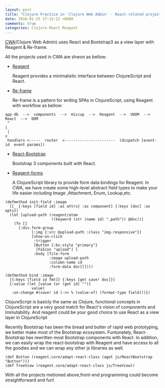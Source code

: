 ```yaml
---
layout: post
title: "Clojure Practice in 'Clojure Web Admin' - React-related projects in ClojureScript"
date: 2016-01-25 17:15:12 +0800
comments: true
categories: Clojure React Reagent 
---
```


[CWA](https://github.com/b1412/clojure-web-admin)(Clojure Web Admin) uses React and Bootstrap3  as a view layer with Reagent & Re-frame.

All the projects used in CWA are shwon as bellow:

- [Reagent](https://reagent-project.github.io/index.html "https://reagent-project.github.io/index.html")

  Reagent provides a minimalistic interface between ClojureScript and React.

- [Re-frame](https://github.com/Day8/re-frame "https://github.com/Day8/re-frame")

   Re-frame is a pattern for writing SPAs in ClojureScript, using Reagent with workflow as bellow:

```
app-db  -->  components  -->  Hiccup  -->  Reagent  -->  VDOM  -->  React  -->  DOM
 ^                                                                              |
 |                                                                              v
 handlers <-----  router  <-----------------------  (dispatch [event-id  event params])
```

- [React-Bootstrap](https://react-bootstrap.github.io "https://react-bootstrap.github.io")

    Bootstrap 3 components built with React.

- [Reagent-forms](https://github.com/reagent-project/reagent-forms "https://github.com/reagent-project/reagent-forms")

   A ClojureScript library to provide form data bindings for Reagent.
   In CWA, we have create some high-level abstract field types to make your life easier including Image ,Attachment, Enum, Lookup,etc. 

```clojurescript
(defmethod init-field :image
  [[_ {:keys [field id] :as attrs} :as component] {:keys [doc] :as opts}]
  (let [upload-path (reagent/atom
                     ((keyword (str (name id) ".path")) @doc))]
    (fn []
      [:div.form-group
            [:img {:src @upload-path :class "img-responsive"}]
            [show-on-click
             :trigger
             [Button {:bs-style "primary"}
              [FaIcon "upload"] ]
             :body [file-form
                    :image upload-path
                    :column-name id
                    :form-data doc]]])))

(defmethod bind :image
  [{:keys [field id fmt]} {:keys [get save! doc]}]
  {:value (let [value (or (get id) "")]
            value)
   :on-change #(save! id (->> % (value-of) (format-type field)))})

```


ClojureScript is basicly the same as Clojure, functional concepts in ClojureScript are a very good match for React's vision of components and immutability. And reagent could be your good choice to use React as a view layer in ClojureScript




Recently Bootstrap has been the bread and butter of rapid web prototyping, we better  make most of the Bootstrap ecosystem. Funtunately, React-Bootstrap has rewritten most Bootstrap components with React. In addition, we can easily wrap the react-bootstrap with Reagent and have access to all the goodies and  we can wrap any other js libraries as well.

```clojurescript
(def Button (reagent.core/adapt-react-class (aget js/ReactBootstrap "Button")))
(def TreeView (reagent.core/adapt-react-class js/TreeView))
```



With all the projects metioned above,front-end programming could become straightforward and fun!


